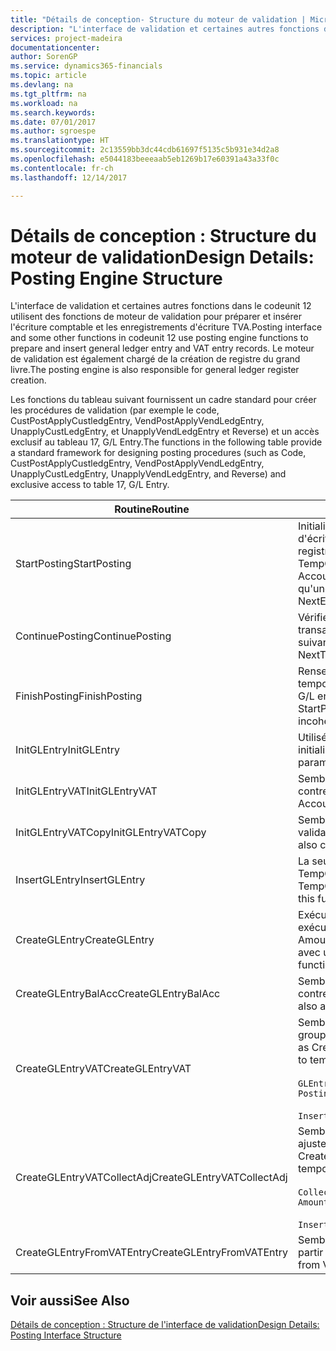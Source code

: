 ```yaml
---
title: "Détails de conception- Structure du moteur de validation | Microsoft Docs"
description: "L'interface de validation et certaines autres fonctions dans le codeunit 12 utilisent des fonctions de moteur de validation pour préparer et insérer l'écriture comptable et les enregistrements d'écriture TVA. Le moteur de validation est également chargé de la création de registre du grand livre."
services: project-madeira
documentationcenter: 
author: SorenGP
ms.service: dynamics365-financials
ms.topic: article
ms.devlang: na
ms.tgt_pltfrm: na
ms.workload: na
ms.search.keywords: 
ms.date: 07/01/2017
ms.author: sgroespe
ms.translationtype: HT
ms.sourcegitcommit: 2c13559bb3dc44cdb61697f5135c5b931e34d2a8
ms.openlocfilehash: e5044183beeeaab5eb1269b17e60391a43a33f0c
ms.contentlocale: fr-ch
ms.lasthandoff: 12/14/2017

---
```

# <a name="design-details-posting-engine-structure"></a><span data-ttu-id="db5a7-104">Détails de conception : Structure du moteur de validation</span><span class="sxs-lookup"><span data-stu-id="db5a7-104">Design Details: Posting Engine Structure</span></span>
<span data-ttu-id="db5a7-105">L'interface de validation et certaines autres fonctions dans le codeunit 12 utilisent des fonctions de moteur de validation pour préparer et insérer l'écriture comptable et les enregistrements d'écriture TVA.</span><span class="sxs-lookup"><span data-stu-id="db5a7-105">Posting interface and some other functions in codeunit 12 use posting engine functions to prepare and insert general ledger entry and VAT entry records.</span></span> <span data-ttu-id="db5a7-106">Le moteur de validation est également chargé de la création de registre du grand livre.</span><span class="sxs-lookup"><span data-stu-id="db5a7-106">The posting engine is also responsible for general ledger register creation.</span></span>  
  
 <span data-ttu-id="db5a7-107">Les fonctions du tableau suivant fournissent un cadre standard pour créer les procédures de validation (par exemple le code, CustPostApplyCustledgEntry, VendPostApplyVendLedgEntry, UnapplyCustLedgEntry, et UnapplyVendLedgEntry et Reverse) et un accès exclusif au tableau 17, G/L Entry.</span><span class="sxs-lookup"><span data-stu-id="db5a7-107">The functions in the following table provide a standard framework for designing posting procedures (such as Code, CustPostApplyCustledgEntry, VendPostApplyVendLedgEntry, UnapplyCustLedgEntry, UnapplyVendLedgEntry, and Reverse) and exclusive access to table 17, G/L Entry.</span></span>  
  
|<span data-ttu-id="db5a7-108">Routine</span><span class="sxs-lookup"><span data-stu-id="db5a7-108">Routine</span></span>|<span data-ttu-id="db5a7-109">Désignation</span><span class="sxs-lookup"><span data-stu-id="db5a7-109">Description</span></span>|  
|-------------|---------------------------------------|  
|<span data-ttu-id="db5a7-110">StartPosting</span><span class="sxs-lookup"><span data-stu-id="db5a7-110">StartPosting</span></span>|<span data-ttu-id="db5a7-111">Initialise le tampon de validation TempGLEntryBuf, verrouille les tableaix d'écriture comptable et écriture TVA, et initialise la période de comptabilité, le registre de comptabilité et le taux de change.</span><span class="sxs-lookup"><span data-stu-id="db5a7-111">Initializes posting buffer TempGLEntryBuf, locks G/L Entry and VAT Entry tables, and initializes Accounting Period, G/L Register, and Exchange Rate.</span></span> <span data-ttu-id="db5a7-112">Ne devrait être appelé qu'une fois, alors NextEntryNo est 0.</span><span class="sxs-lookup"><span data-stu-id="db5a7-112">Should be called only once, then NextEntryNo is 0.</span></span>|  
|<span data-ttu-id="db5a7-113">ContinuePosting</span><span class="sxs-lookup"><span data-stu-id="db5a7-113">ContinuePosting</span></span>|<span data-ttu-id="db5a7-114">Vérifie et valide la TVA sur encaissement pour le précédent incrément de transaction NextTransactionNo et prépare la validation de la ligne suivante.</span><span class="sxs-lookup"><span data-stu-id="db5a7-114">Checks and posts unrealized VAT for previous transaction increment NextTransactionNo and prepares post of next line.</span></span>|  
|<span data-ttu-id="db5a7-115">FinishPosting</span><span class="sxs-lookup"><span data-stu-id="db5a7-115">FinishPosting</span></span>|<span data-ttu-id="db5a7-116">Renseigne la validation en insérant des écritures comptables à partir de tampon temporaire dans le tableau de base de données.</span><span class="sxs-lookup"><span data-stu-id="db5a7-116">Completes posting by inserting G/L entries from temporary buffer into database table.</span></span> <span data-ttu-id="db5a7-117">Toujours utilisé avec StartPosting.</span><span class="sxs-lookup"><span data-stu-id="db5a7-117">Always used together with StartPosting.</span></span> <span data-ttu-id="db5a7-118">Vérifie les incohérences.</span><span class="sxs-lookup"><span data-stu-id="db5a7-118">Checks for inconsistencies.</span></span>|  
|<span data-ttu-id="db5a7-119">InitGLEntry</span><span class="sxs-lookup"><span data-stu-id="db5a7-119">InitGLEntry</span></span>|<span data-ttu-id="db5a7-120">Utilisé pour lancer la nouvelle écriture comptable pour Gen. Jnl Line.</span><span class="sxs-lookup"><span data-stu-id="db5a7-120">Used to initialize new G/L entry for Gen. Jnl Line.</span></span> <span data-ttu-id="db5a7-121">Retourne GLEntry comme paramètre.</span><span class="sxs-lookup"><span data-stu-id="db5a7-121">Returns GLEntry as parameter.</span></span>|  
|<span data-ttu-id="db5a7-122">InitGLEntryVAT</span><span class="sxs-lookup"><span data-stu-id="db5a7-122">InitGLEntryVAT</span></span>|<span data-ttu-id="db5a7-123">Semblable à InitGLEntry, mais affecte également Numéro de compte contrepartie et SummarizeVAT.</span><span class="sxs-lookup"><span data-stu-id="db5a7-123">Same as InitGLEntry, but also assigns Bal. Account No. and SummarizeVAT.</span></span>|  
|<span data-ttu-id="db5a7-124">InitGLEntryVATCopy</span><span class="sxs-lookup"><span data-stu-id="db5a7-124">InitGLEntryVATCopy</span></span>|<span data-ttu-id="db5a7-125">Semblable à InitGLEntryVAT, mais copie également les données des groupes de validation de l'écriture TVA avant SummarizeVAT.</span><span class="sxs-lookup"><span data-stu-id="db5a7-125">Similar to InitGLEntryVAT, but also copies posting groups data from VAT Entry before SummarizeVAT.</span></span>|  
|<span data-ttu-id="db5a7-126">InsertGLEntry</span><span class="sxs-lookup"><span data-stu-id="db5a7-126">InsertGLEntry</span></span>|<span data-ttu-id="db5a7-127">La seule fonction qui insère l'écriture comptable dans le tableau TempGLEntryBuf global.</span><span class="sxs-lookup"><span data-stu-id="db5a7-127">The only function that inserts G/L entry into global TempGLEntryBuf table.</span></span> <span data-ttu-id="db5a7-128">Utilisez toujours cette fonction pour insérer.</span><span class="sxs-lookup"><span data-stu-id="db5a7-128">Always use this function for insert.</span></span>|  
|<span data-ttu-id="db5a7-129">CreateGLEntry</span><span class="sxs-lookup"><span data-stu-id="db5a7-129">CreateGLEntry</span></span>|<span data-ttu-id="db5a7-130">Exécute InitGLEntry, affecte le montant des devises supplémentaires, puis exécute InsertGLEntry.</span><span class="sxs-lookup"><span data-stu-id="db5a7-130">Performs an InitGLEntry, assigns Additional Currency Amount, and then performs InsertGLEntry.</span></span> <span data-ttu-id="db5a7-131">Remplace plusieurs lignes de code avec un seul appel de fonction.</span><span class="sxs-lookup"><span data-stu-id="db5a7-131">Replaces several lines of code with a single function call.</span></span>|  
|<span data-ttu-id="db5a7-132">CreateGLEntryBalAcc</span><span class="sxs-lookup"><span data-stu-id="db5a7-132">CreateGLEntryBalAcc</span></span>|<span data-ttu-id="db5a7-133">Semblable à CreateGLEntry, mais affecte également Type de compte contrepartie et Numéro de compte contrepartie.</span><span class="sxs-lookup"><span data-stu-id="db5a7-133">Same as CreateGLEntry, but also assigns Bal. Account Type and Bal. Account No.</span></span>|  
|<span data-ttu-id="db5a7-134">CreateGLEntryVAT</span><span class="sxs-lookup"><span data-stu-id="db5a7-134">CreateGLEntryVAT</span></span>|<span data-ttu-id="db5a7-135">Semblable à CreateGLEntry, mais avec le traitement supplémentaire pour les groupes de validation et l'enregistrement sur un tampon TVA temporaire :</span><span class="sxs-lookup"><span data-stu-id="db5a7-135">Same as CreateGLEntry, but with additional processing for posting groups and saving to temporary VAT buffer:</span></span><br /><br /> `GLEntry.CopyPostingGroupsFromDtldCVBuf(DtldCVLedgEntryBuf,GenJnlLine."Gen. Posting Type");`<br /><br /> `InsertVATEntriesFromTemp(DtldCVLedgEntryBuf,GLEntry);`|  
|<span data-ttu-id="db5a7-136">CreateGLEntryVATCollectAdj</span><span class="sxs-lookup"><span data-stu-id="db5a7-136">CreateGLEntryVATCollectAdj</span></span>|<span data-ttu-id="db5a7-137">Semblable à CreateGLEntry, mais avec la collection supplémentaire des ajustements et l'enregistrement sur un tampon TVA temporaire :</span><span class="sxs-lookup"><span data-stu-id="db5a7-137">Same as CreateGLEntry, but with additional collection of adjustments and saving to temporary VAT buffer:</span></span><br /><br /> `CollectAdjustment(AdjAmount,GLEntry.Amount,GLEntry."Additional-Currency Amount",OriginalDateSet);`<br /><br /> `InsertVATEntriesFromTemp(DtldCVLedgEntryBuf,GLEntry);`|  
|<span data-ttu-id="db5a7-138">CreateGLEntryFromVATEntry</span><span class="sxs-lookup"><span data-stu-id="db5a7-138">CreateGLEntryFromVATEntry</span></span>|<span data-ttu-id="db5a7-139">Semblable à CreateGLEntry, mais copie également les groupes de validation à partir de l'écriture TVA.</span><span class="sxs-lookup"><span data-stu-id="db5a7-139">Same as CreateGLEntry, but also copies posting groups from VAT entry.</span></span>|  
  
## <a name="see-also"></a><span data-ttu-id="db5a7-140">Voir aussi</span><span class="sxs-lookup"><span data-stu-id="db5a7-140">See Also</span></span>  
 [<span data-ttu-id="db5a7-141">Détails de conception : Structure de l'interface de validation</span><span class="sxs-lookup"><span data-stu-id="db5a7-141">Design Details: Posting Interface Structure</span></span>](design-details-posting-interface-structure.md)
